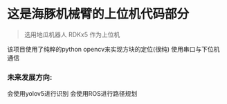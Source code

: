 # 这是海豚机械臂的上位机代码部分
> 选用地瓜机器人 RDKx5 作为上位机

该项目使用了纯粹的python opencv来实现方块的定位(很纯)
使用串口与下位机通信

### 未来发展方向:
会使用yolov5进行识别
会使用ROS进行路径规划
